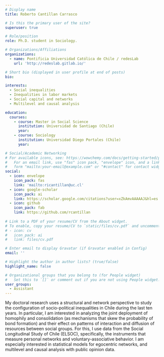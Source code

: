 ```yaml
---
# Display name
title: Roberto Cantillan Carrasco

# Is this the primary user of the site?
superuser: true

# Role/position
role: Ph.D. student in Sociology.

# Organizations/Affiliations
organizations:
  - name: Pontificia Universidad Católica de Chile / redesLab
    url: 'http://redeslab.gitlab.io/'

# Short bio (displayed in user profile at end of posts)
bio: 

interests:
  - Social inequalities
  - Inequalities in labor markets
  - Social capital and networks
  - Multilevel and causal analysis 

education:
  courses:
    - course: Master in Social Science
      institution: Universidad de Santiago (Chile) 
      year: 
    - course: Sociology 
      institution: Universidad Diego Portales (Chile)
      year: 

# Social/Academic Networking
# For available icons, see: https://wowchemy.com/docs/getting-started/page-builder/#icons
#   For an email link, use "fas" icon pack, "envelope" icon, and a link in the
#   form "mailto:your-email@example.com" or "#contact" for contact widget.
social:
  - icon: envelope
    icon_pack: fas
    link: 'mailto:ricantillan@uc.cl'
  - icon: google-scholar
    icon_pack: ai
    link: https://scholar.google.com/citations?user=xZkAmvAAAAAJ&hl=es
  - icon: github
    icon_pack: fab
    link: https://github.com/rcantillan
    
# Link to a PDF of your resume/CV from the About widget.
# To enable, copy your resume/CV to `static/files/cv.pdf` and uncomment the lines below.
# - icon: cv
#   icon_pack: ai
#   link: files/cv.pdf

# Enter email to display Gravatar (if Gravatar enabled in Config)
email: ''

# Highlight the author in author lists? (true/false)
highlight_name: false

# Organizational groups that you belong to (for People widget)
#   Set this to `[]` or comment out if you are not using People widget.
user_groups:
  - Assistant
---
```


My doctoral research uses a structural and network perspective to study the configuration of socio-political inequalities in Chile during the last ten years. In particular, I am interested in analyzing the joint deployment of homophily and consolidation (as mechanisms that skew the probability of bond formation) and their effect on patterns of interaction and diffusion of resources between social groups. For this, I use data from the Social Longitudinal Study of Chile (ELSOC), specifically, the instruments that measure personal networks and voluntary-associative behavior. I am especially interested in statistical models for egocentric networks, and multilevel and causal analysis with public opinion data.

